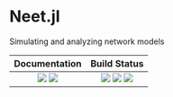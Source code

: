# Neet.jl
Simulating and analyzing network models

| **Documentation**                                                         | **Build Status**                                                                                |
|:-------------------------------------------------------------------------:|:-----------------------------------------------------------------------------------------------:|
| [![][docs-stable-img]][docs-stable-url] [![][docs-dev-img]][docs-dev-url] | [![][travis-img]][travis-url] [![][appveyor-img]][appveyor-url] [![][codecov-img]][codecov-url] |

[docs-stable-img]: https://img.shields.io/badge/docs-stable-blue.svg
[docs-stable-url]: https://dglmoore.github.io/Neet.jl/stable

[docs-dev-img]: https://img.shields.io/badge/docs-dev-blue.svg
[docs-dev-url]: https://dglmoore.github.io/Neet.jl/dev

[travis-img]: https://travis-ci.com/dglmoore/Neet.jl.svg?branch=master
[travis-url]: https://travis-ci.com/dglmoore/Neet.jl

[appveyor-img]: https://ci.appveyor.com/api/projects/status/vpcoo52gby7fw1xh/branch/master?svg=true
[appveyor-url]: https://ci.appveyor.com/project/dglmoore/neet-jl/branch/master

[codecov-img]: https://codecov.io/gh/dglmoore/Neet.jl/branch/master/graph/badge.svg
[codecov-url]: https://codecov.io/gh/dglmoore/Neet.jl
